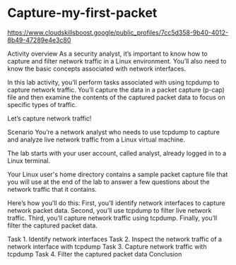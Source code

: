 # Capture-my-first-packet
https://www.cloudskillsboost.google/public_profiles/7cc5d358-9b40-4012-8b49-47289e4e3c80

Activity overview
As a security analyst, it’s important to know how to capture and filter network traffic in a Linux environment. You’ll also need to know the basic concepts associated with network interfaces.

In this lab activity, you’ll perform tasks associated with using tcpdump to capture network traffic. You’ll capture the data in a packet capture (p-cap) file and then examine the contents of the captured packet data to focus on specific types of traffic.

Let’s capture network traffic!

Scenario
You’re a network analyst who needs to use tcpdump to capture and analyze live network traffic from a Linux virtual machine.

The lab starts with your user account, called analyst, already logged in to a Linux terminal.

Your Linux user's home directory contains a sample packet capture file that you will use at the end of the lab to answer a few questions about the network traffic that it contains.

Here’s how you’ll do this: First, you’ll identify network interfaces to capture network packet data. Second, you’ll use tcpdump to filter live network traffic. Third, you’ll capture network traffic using tcpdump. Finally, you’ll filter the captured packet data.


Task 1. Identify network interfaces
Task 2. Inspect the network traffic of a network interface with tcpdump
Task 3. Capture network traffic with tcpdump
Task 4. Filter the captured packet data
Conclusion
